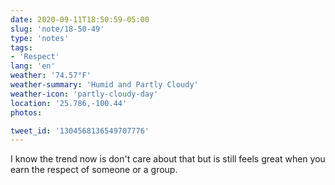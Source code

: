 ```yaml
---
date: 2020-09-11T18:50:59-05:00
slug: 'note/18-50-49'
type: 'notes'
tags:
- 'Respect'
lang: 'en'
weather: '74.57°F'
weather-summary: 'Humid and Partly Cloudy'
weather-icon: 'partly-cloudy-day'
location: '25.786,-100.44'
photos:

tweet_id: '1304568136549707776'
---
```

I know the trend now is don't care about that but is still feels great when you earn the respect of someone or a group. 